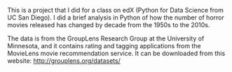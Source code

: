 This is a project that I did for a class on edX (Python for Data Science from UC San Diego).
I did a brief analysis in Python of how the number of horror movies released has changed by decade from the 1950s to the 2010s.

The data is from the GroupLens Research Group at the University of Minnesota, and it contains rating and tagging applications from the MovieLens movie recommendation service.
It can be downloaded from this website: http://grouplens.org/datasets/
